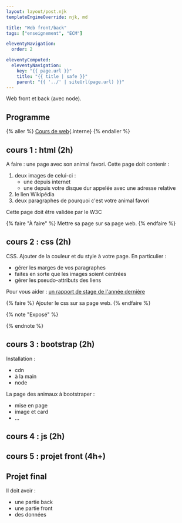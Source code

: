 ```yaml
---
layout: layout/post.njk
templateEngineOverride: njk, md

title: "Web front/back"
tags: ["enseignement", "ECM"]

eleventyNavigation:
  order: 2

eleventyComputed:
  eleventyNavigation:
    key: "{{ page.url }}"
    title: "{{ title | safe }}"
    parent: "{{ '../' | siteUrl(page.url) }}"
---
```


<!-- début résumé -->

Web front et back (avec node).

<!-- fin résumé -->

## Programme

{% aller %}
[Cours de web](/cours/web){.interne}
{% endaller %}

## cours 1 : html (2h)

A faire : une page avec son animal favori. Cette page doit contenir :

1. deux images de celui-ci :
   - une depuis internet
   - une depuis votre disque dur appelée avec une adresse relative
2. le lien Wikipédia
3. deux paragraphes de pourquoi c'est votre animal favori

Cette page doit être validée par le W3C

{% faire "À faire" %}
Mettre sa page sur sa page web.
{% endfaire %}

## cours 2 : css (2h)

CSS. Ajouter de la couleur et du style à votre page. En particulier :

- gérer les marges de vos paragraphes
- faites en sorte que les images soient centrées
- gérer les pseudo-attributs des liens

Pour vous aider : [un rapport de stage de l'année dernière](Rapport_stage_L1_Arnaud_SERRES.pdf)

{% faire %}
Ajouter le css sur sa page web.
{% endfaire %}

{% note "Exposé" %}

{% endnote %}

## cours 3 : bootstrap (2h)

Installation :

- cdn
- à la main
- node

La page des animaux à bootstraper :

- mise en page
- image et card
- ...

## cours 4 : js (2h)

## cours 5 : projet front (4h+)

## Projet final

Il doit avoir :

- une partie back
- une partie front
- des données
